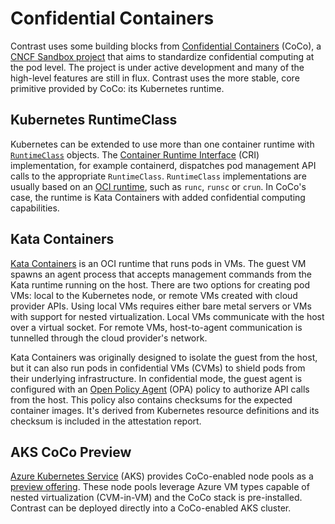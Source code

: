 # Confidential Containers

Contrast uses some building blocks from [Confidential Containers](https://confidentialcontainers.org) (CoCo), a [CNCF Sandbox project](https://www.cncf.io/projects/confidential-containers/) that aims to standardize confidential computing at the pod level.
The project is under active development and many of the high-level features are still in flux.
Contrast uses the more stable, core primitive provided by CoCo: its Kubernetes runtime.

## Kubernetes RuntimeClass

Kubernetes can be extended to use more than one container runtime with [`RuntimeClass`](https://kubernetes.io/docs/concepts/containers/runtime-class/) objects.
The [Container Runtime Interface](https://kubernetes.io/docs/concepts/architecture/cri/) (CRI) implementation, for example containerd, dispatches pod management API calls to the appropriate `RuntimeClass`.
`RuntimeClass` implementations are usually based on an [OCI runtime](https://github.com/opencontainers/runtime-spec), such as `runc`, `runsc` or `crun`.
In CoCo's case, the runtime is Kata Containers with added confidential computing capabilities.

## Kata Containers

[Kata Containers](https://katacontainers.io/) is an OCI runtime that runs pods in VMs.
The guest VM spawns an agent process that accepts management commands from the Kata runtime running on the host.
There are two options for creating pod VMs: local to the Kubernetes node, or remote VMs created with cloud provider APIs.
Using local VMs requires either bare metal servers or VMs with support for nested virtualization.
Local VMs communicate with the host over a virtual socket.
For remote VMs, host-to-agent communication is tunnelled through the cloud provider's network.

Kata Containers was originally designed to isolate the guest from the host, but it can also run pods in confidential VMs (CVMs) to shield pods from their underlying infrastructure.
In confidential mode, the guest agent is configured with an [Open Policy Agent](https://www.openpolicyagent.org/) (OPA) policy to authorize API calls from the host.
This policy also contains checksums for the expected container images.
It's derived from Kubernetes resource definitions and its checksum is included in the attestation report.

## AKS CoCo Preview

[Azure Kubernetes Service](https://learn.microsoft.com/en-us/azure/aks/) (AKS) provides CoCo-enabled node pools as a [preview offering](https://learn.microsoft.com/en-us/azure/aks/confidential-containers-overview).
These node pools leverage Azure VM types capable of nested virtualization (CVM-in-VM) and the CoCo stack is pre-installed.
Contrast can be deployed directly into a CoCo-enabled AKS cluster.
